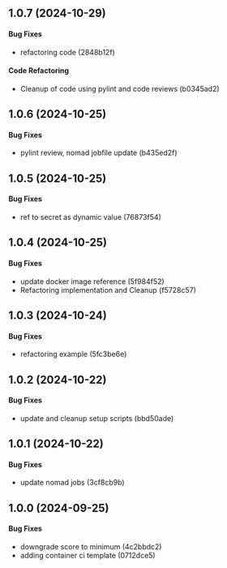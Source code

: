 ## 1.0.7 (2024-10-29)

#### Bug Fixes

* refactoring code (2848b12f)

#### Code Refactoring

* Cleanup of code using pylint and code reviews (b0345ad2)


## 1.0.6 (2024-10-25)

#### Bug Fixes

* pylint review, nomad jobfile update (b435ed2f)


## 1.0.5 (2024-10-25)

#### Bug Fixes

* ref to secret as dynamic value (76873f54)


## 1.0.4 (2024-10-25)

#### Bug Fixes

* update docker image reference (5f984f52)
* Refactoring implementation and Cleanup (f5728c57)


## 1.0.3 (2024-10-24)

#### Bug Fixes

* refactoring example (5fc3be6e)


## 1.0.2 (2024-10-22)

#### Bug Fixes

* update and cleanup setup scripts (bbd50ade)


## 1.0.1 (2024-10-22)

#### Bug Fixes

* update nomad jobs (3cf8cb9b)


## 1.0.0 (2024-09-25)

#### Bug Fixes

* downgrade score to minimum (4c2bbdc2)
* adding container ci template (0712dce5)

